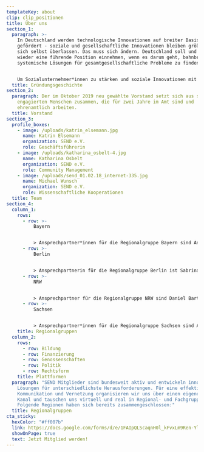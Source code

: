 ```yaml
---
templateKey: about
clip: clip_positionen
title: Über uns
section_1:
  paragraph: >-
    In Deutschland werden technologische Innovationen auf breiter Basis
    gefördert - soziale und gesellschaftliche Innovationen bleiben größtenteils
    sich selbst überlassen. Das muss sich ändern. Deutschland soll und kann
    wieder eine führende Position einnehmen, wenn es darum geht, bahnbrechende,
    systemische Lösungen für gesamtgesellschaftliche Probleme zu finden. 


    Um Sozialunternehmer*innen zu stärken und soziale Innovationen mit dem erforderlichen Nachdruck voranzutreiben, hat sich im Dezember 2016 unter dem Dach vom Bundesverband Deutsche Startups e.V. (BVDS) eine Arbeitsgruppe zu Social Entrepreneurship gebildet. Im Juni 2017 haben diese Akteure das Social Entrepreneurship Netzwerk Deutschland e.V. gegründet. Im September 2017 konnten wir dank einer erfolgreichen Crowdfundingkampagne den Aufbau eines schlagkräftigen Netzwerks starten.
  title: Gründungsgeschichte
section_2:
  paragraph: Der im Oktober 2019 neu gewählte Vorstand setzt sich aus sieben
    engagierten Menschen zusammen, die für zwei Jahre im Amt sind und
    ehrenamtlich arbeiten.
  title: Vorstand
section_3:
  profile_boxes:
    - image: /uploads/katrin_elsemann.jpg
      name: Katrin Elsemann
      organization: SEND e.V.
      role: Geschäftsführerin
    - image: /uploads/katharina_osbelt-4.jpg
      name: Katharina Osbelt
      organization: SEND e.V.
      role: Community Management
    - image: /uploads/send_01.02.18_internet-335.jpg
      name: Michael Wunsch
      organization: SEND e.V.
      role: Wissenschaftliche Kooperationen
  title: Team
section_4:
  column_1:
    rows:
      - row: >-
          Bayern 


          > Ansprechpartner*innen für die Regionalgruppe Bayern sind Andrea Mörike und Raphael Brandmiller. Erreichen könnt Ihr die beiden unter <mailto:bayern@send-ev.de>.
      - row: >-
          Berlin


          > Ansprechpartnerin für die Regionalgruppe Berlin ist Sabrina Konzok. Sie kann unter <mailto:berlin@send-ev.de> erreicht werden.
      - row: >-
          NRW


          > Ansprechpartner für die Regionalgruppe NRW sind Daniel Bartel und Sebastian Grothaus. Erreichen könnt Ihr die beiden unter <mailto:nrw@send-ev.de>.
      - row: >-
          Sachsen


          > Ansprechpartner*innen für die Regionalgruppe Sachsen sind Angela Kiefl und Tino Kreßner. Erreichen könnt Ihr die beiden unter <mailto:sachsen@send-ev.de>.
    title: Regionalgruppen
  column_2:
    rows:
      - row: Bildung
      - row: Finanzierung
      - row: Genossenschaften
      - row: Politik
      - row: Rechtsform
    title: Plattformen
  paragraph: "SEND Mitglieder sind bundesweit aktiv und entwickeln innovative
    Lösungen für unterschiedlichste Herausforderungen. Für eine effektive
    Kommunikation und Vernetzung organisieren wir uns über einen eigenen SLACK –
    Kanal und tauschen uns virtuell und real in Regional- und Fachgruppen aus.
    Folgende Regionen haben sich bereits zusammengeschlossen:"
  title: Regionalgruppen
cta_sticky:
  hexColor: "#ff007b"
  link: https://docs.google.com/forms/d/e/1FAIpQLScaqnH0l_kFvxLm9Ren-YlvyocbpNm4w46565noI9xQPkLodQ/viewform
  showOnPage: true
  text: Jetzt Mitglied werden!
---
```


